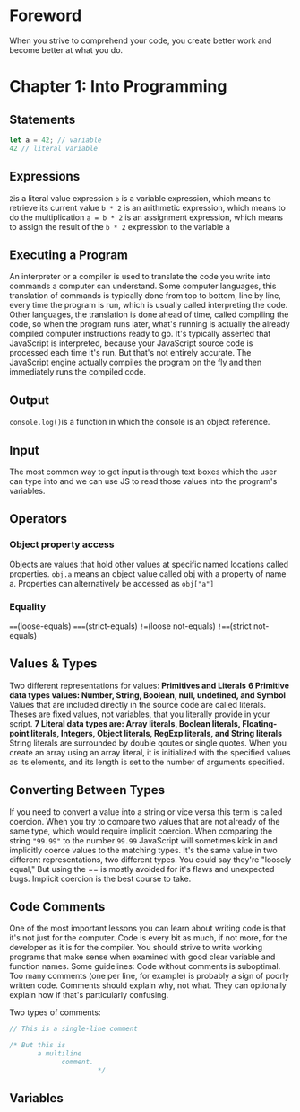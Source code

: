 # Foreword
When you strive to comprehend your code, you create better work and become better at what you do.

# Chapter 1: Into Programming

## Statements
```js
let a = 42; // variable
42 // literal variable
```

## Expressions
`2`is a literal value expression
`b` is a variable expression, which means to retrieve its current value
`b * 2` is an arithmetic expression, which means to do the multiplication
`a = b * 2` is an assignment expression, which means to assign the result of the `b * 2` expression to the variable a

## Executing a Program
An interpreter or a compiler is used to translate the code you write into commands a computer can understand.
Some computer languages, this translation of commands is typically done from top to bottom, line by line, every time the program is run, which is usually called interpreting the code.
Other languages, the translation is done ahead of time, called compiling the code, so when the program runs later, what's running is actually the already compiled computer instructions ready to go.
It's typically asserted that JavaScript is interpreted, because your JavaScript source code is processed each time it's run. But that's not entirely accurate. The JavaScript engine actually compiles the program on the fly and then immediately runs the compiled code.

## Output
`console.log()`is a function in which the console is an object reference.

## Input 
The most common way to get input is through text boxes which the user can type into and we can use JS to read those values into the program's variables.

## Operators
### Object property access
Objects are values that hold other values at specific named locations called properties. 
`obj.a` means an object value called obj with a property of name a.
Properties can alternatively be accessed as `obj["a"]`
### Equality
`==`(loose-equals) `===`(strict-equals) `!=`(loose not-equals) `!==`(strict not-equals)

## Values & Types
Two different representations for values: **Primitives and Literals**
**6 Primitive data types values: Number, String, Boolean, null, undefined, and Symbol**
Values that are included directly in the source code are called literals. Theses are fixed values, not variables, that you literally provide in your script.
**7 Literal data types are: Array literals, Boolean literals, Floating-point literals, Integers, Object literals, RegExp literals, and String literals**
String literals are surrounded by double qoutes or single quotes.
When you create an array using an array literal, it is initialized with the specified values as its elements, and its length is set to the number of arguments specified.

## Converting Between Types
If you need to convert a value into a string or vice versa this term is called coercion.
When you try to compare two values that are not already of the same type, which would require implicit coercion. When comparing the string `"99.99"` to the number `99.99` JavaScript will sometimes kick in and implicitly coerce values to the matching types.
It's the same value in two different representations, two different types. You could say they're "loosely equal,"
But using the == is mostly avoided for it's flaws and unexpected bugs. Implicit coercion is the best course to take.

## Code Comments
One of the most important lessons you can learn about writing code is that it's not just for the computer. Code is every bit as much, if not more, for the developer as it is for the compiler. You should strive to write working programs that make sense when examined with good clear variable and function names.
Some guidelines:
Code without comments is suboptimal.
Too many comments (one per line, for example) is probably a sign of poorly written code.
Comments should explain why, not what. They can optionally explain how if that's particularly confusing.

Two types of comments:
```js
// This is a single-line comment

/* But this is
       a multiline
             comment.
                      */
```

## Variables
